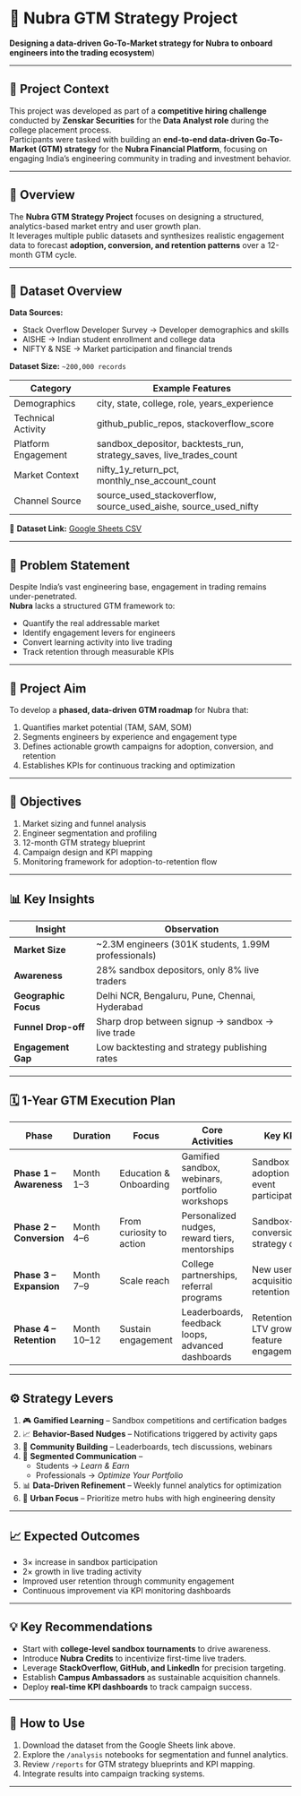 # 🚀 Nubra GTM Strategy Project  
**Designing a data-driven Go-To-Market strategy for Nubra to onboard engineers into the trading ecosystem**)

---
## 🏢 Project Context

This project was developed as part of a **competitive hiring challenge** conducted by **Zenskar Securities** for the **Data Analyst role** during the college placement process.  
Participants were tasked with building an **end-to-end data-driven Go-To-Market (GTM) strategy** for the **Nubra Financial Platform**, focusing on engaging India’s engineering community in trading and investment behavior.

---

## 📘 Overview

The **Nubra GTM Strategy Project** focuses on designing a structured, analytics-based market entry and user growth plan.  
It leverages multiple public datasets and synthesizes realistic engagement data to forecast **adoption, conversion, and retention patterns** over a 12-month GTM cycle.

---

## 📂 Dataset Overview

**Data Sources:**
- Stack Overflow Developer Survey → Developer demographics and skills  
- AISHE → Indian student enrollment and college data  
- NIFTY & NSE → Market participation and financial trends  

**Dataset Size:** `~200,000 records`

| Category | Example Features |
|-----------|------------------|
| Demographics | city, state, college, role, years_experience |
| Technical Activity | github_public_repos, stackoverflow_score |
| Platform Engagement | sandbox_depositor, backtests_run, strategy_saves, live_trades_count |
| Market Context | nifty_1y_return_pct, monthly_nse_account_count |
| Channel Source | source_used_stackoverflow, source_used_aishe, source_used_nifty |

📎 **Dataset Link:** [Google Sheets CSV](https://docs.google.com/spreadsheets/d/1Waau1ol6PC4C7ZnILHQJPoJ6buyWVU1eKWnuEHdANPU/edit?usp=sharing)

---

## 🎯 Problem Statement

Despite India’s vast engineering base, engagement in trading remains under-penetrated.  
**Nubra** lacks a structured GTM framework to:
- Quantify the real addressable market  
- Identify engagement levers for engineers  
- Convert learning activity into live trading  
- Track retention through measurable KPIs  

---

## 🧭 Project Aim

To develop a **phased, data-driven GTM roadmap** for Nubra that:
1. Quantifies market potential (TAM, SAM, SOM)  
2. Segments engineers by experience and engagement type  
3. Defines actionable growth campaigns for adoption, conversion, and retention  
4. Establishes KPIs for continuous tracking and optimization  

---

## 🧩 Objectives

1. Market sizing and funnel analysis  
2. Engineer segmentation and profiling  
3. 12-month GTM strategy blueprint  
4. Campaign design and KPI mapping  
5. Monitoring framework for adoption-to-retention flow  

---

## 📊 Key Insights

| Insight | Observation |
|----------|--------------|
| **Market Size** | ~2.3M engineers (301K students, 1.99M professionals) |
| **Awareness** | 28% sandbox depositors, only 8% live traders |
| **Geographic Focus** | Delhi NCR, Bengaluru, Pune, Chennai, Hyderabad |
| **Funnel Drop-off** | Sharp drop between signup → sandbox → live trade |
| **Engagement Gap** | Low backtesting and strategy publishing rates |

---

## 🗓️ 1-Year GTM Execution Plan

| Phase | Duration | Focus | Core Activities | Key KPIs |
|-------|-----------|--------|----------------|-----------|
| **Phase 1 – Awareness** | Month 1–3 | Education & Onboarding | Gamified sandbox, webinars, portfolio workshops | Sandbox adoption rate, event participation |
| **Phase 2 – Conversion** | Month 4–6 | From curiosity to action | Personalized nudges, reward tiers, mentorships | Sandbox→Live conversion, strategy count |
| **Phase 3 – Expansion** | Month 7–9 | Scale reach | College partnerships, referral programs | New user acquisition, retention rate |
| **Phase 4 – Retention** | Month 10–12 | Sustain engagement | Leaderboards, feedback loops, advanced dashboards | Retention %, LTV growth, feature engagement |

---

## ⚙️ Strategy Levers

1. 🎮 **Gamified Learning** – Sandbox competitions and certification badges  
2. 📈 **Behavior-Based Nudges** – Notifications triggered by activity gaps  
3. 👥 **Community Building** – Leaderboards, tech discussions, webinars  
4. 🧠 **Segmented Communication** –  
   - Students → *Learn & Earn*  
   - Professionals → *Optimize Your Portfolio*  
5. 📊 **Data-Driven Refinement** – Weekly funnel analytics for optimization  
6. 🌆 **Urban Focus** – Prioritize metro hubs with high engineering density  

---

## 📈 Expected Outcomes

- 3× increase in sandbox participation  
- 2× growth in live trading activity  
- Improved user retention through community engagement  
- Continuous improvement via KPI monitoring dashboards  

---

## 💡 Key Recommendations

- Start with **college-level sandbox tournaments** to drive awareness.  
- Introduce **Nubra Credits** to incentivize first-time live traders.  
- Leverage **StackOverflow, GitHub, and LinkedIn** for precision targeting.  
- Establish **Campus Ambassadors** as sustainable acquisition channels.  
- Deploy **real-time KPI dashboards** to track campaign success.

---

## 🧠 How to Use

1. Download the dataset from the Google Sheets link above.  
2. Explore the `/analysis` notebooks for segmentation and funnel analytics.  
3. Review `/reports` for GTM strategy blueprints and KPI mapping.  
4. Integrate results into campaign tracking systems.

---

